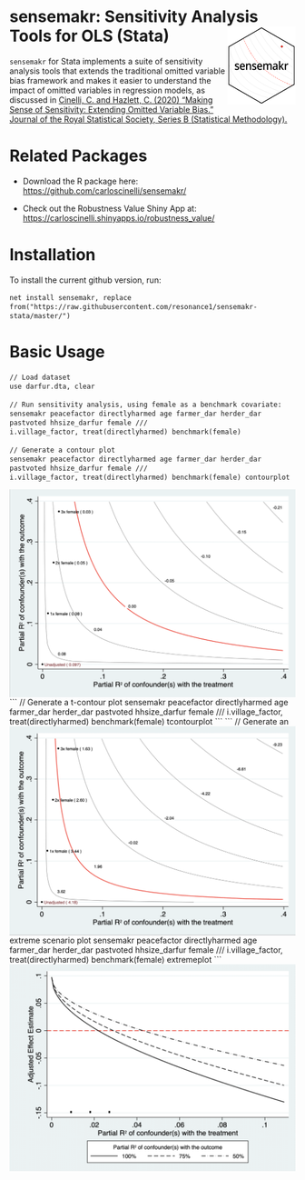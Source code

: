 # sensemakr: Sensitivity Analysis Tools for OLS (Stata)  <img src="misc/sensemakr-logo-small.png" align="right" />

`sensemakr` for Stata implements a suite of sensitivity analysis tools that
extends the traditional omitted variable bias framework and makes it
easier to understand the impact of omitted variables in regression
models, as discussed in [Cinelli, C. and Hazlett, C. (2020) “Making
Sense of Sensitivity: Extending Omitted Variable Bias.” Journal of the
Royal Statistical Society, Series B (Statistical
Methodology).](https://doi.org/10.1111/rssb.12348)


# Related Packages

  - Download the R package here:
    <https://github.com/carloscinelli/sensemakr/>

  - Check out the Robustness Value Shiny App at:
    <https://carloscinelli.shinyapps.io/robustness_value/>

    
# Installation

To install the current github version, run:

```
net install sensemakr, replace from("https://raw.githubusercontent.com/resonance1/sensemakr-stata/master/")
```

# Basic Usage

```
// Load dataset
use darfur.dta, clear

// Run sensitivity analysis, using female as a benchmark covariate:
sensemakr peacefactor directlyharmed age farmer_dar herder_dar pastvoted hhsize_darfur female ///
i.village_factor, treat(directlyharmed) benchmark(female)

// Generate a contour plot
sensemakr peacefactor directlyharmed age farmer_dar herder_dar pastvoted hhsize_darfur female ///
i.village_factor, treat(directlyharmed) benchmark(female) contourplot
```
 <img src="misc/contour.png" align="left" />
```
// Generate a t-contour plot
sensemakr peacefactor directlyharmed age farmer_dar herder_dar pastvoted hhsize_darfur female ///
i.village_factor, treat(directlyharmed) benchmark(female) tcontourplot
```
 <img src="misc/tcontour.png" align="left" />
```
// Generate an extreme scenario plot
sensemakr peacefactor directlyharmed age farmer_dar herder_dar pastvoted hhsize_darfur female ///
i.village_factor, treat(directlyharmed) benchmark(female) extremeplot 
```
 <img src="misc/extreme.png" align="left" />
